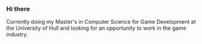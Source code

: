 ### Hi there

Currently doing my Master's in Computer Science for Game Development at the University of Hull and looking for an opportunity to work in the game industry.
